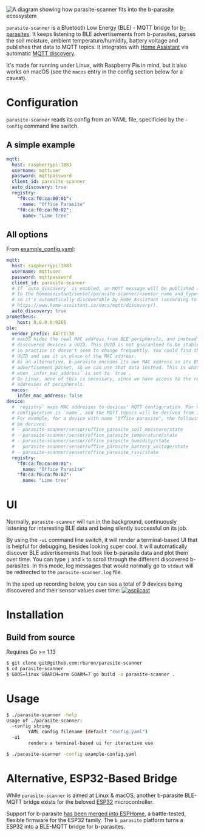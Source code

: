 ![A diagram showing how parasite-scanner fits into the b-parasite ecossystem](assets/diagram.png)

`parasite-scanner` is a Bluetooth Low Energy (BLE) - MQTT bridge for [b-parasites](https://github.com/rbaron/b-parasite). It keeps listening to BLE advertisements from b-parasites, parses the soil moisture, ambient temperature/humidity, battery voltage and publishes that data to MQTT topics. It integrates with [Home Assistant](https://www.home-assistant.io/) via automatic [MQTT discovery](https://www.home-assistant.io/docs/mqtt/discovery/).

It's made for running under Linux, with Raspberry Pis in mind, but it also works on macOS (see the `macos` entry in the config section below for a caveat).

# Configuration
`parasite-scanner` reads its config from an YAML file, specificied by the `-config` command line switch.

## A simple example
```yaml
mqtt:
  host: raspberrypi:1883
  username: mqttuser
  password: mqttpassword
  client_id: parasite-scanner
  auto_discovery: true
  registry:
    "f0:ca:f0:ca:00:01":
      name: "Office Parasite"
    "f0:ca:f0:ca:f0:02":
      name: "Lime tree"
```

## All options
From [example_config.yaml](./example_config.yaml):
```yaml
mqtt:
  host: raspberrypi:1883
  username: mqttuser
  password: mqttpassword
  client_id: parasite-scanner
  # If `auto_discovery` is enabled, an MQTT message will be published (retained)
  # to the homeassistant/sensor/parasite-scanner/<sensor_name_and_type>/config,
  # so it's automatically discoverable by Home Assistant (according to
  # https://www.home-assistant.io/docs/mqtt/discovery/).
  auto_discovery: true
prometheus:
    host: 0.0.0.0:9265
ble:
  vendor_prefix: A4:C1:38
  # macOS hides the real MAC address from BLE peripherals, and instead assign
  # discovered devices a UUID. This UUID is not guaranteed to be stable, but
  # in practice it doesn't seem to change frequently. You could find this
  # UUID and use it in place of the MAC address.
  # As an alternative, b-parasite encodes its own MAC address in its BLE
  # advertisement packet, so we can use that data instead. This is what happens
  # when `infer_mac_address` is set to `true`.
  # On Linux, none of this is necessary, since we have access to the real MAC
  # addresses of peripherals.
  macos:
    infer_mac_address: false
device:
  # `registry` maps MAC addresses to devices' MQTT configuration. For now, the only
  # configuration is `name`, and the MQTT topics will be derived from it.
  # For example, for a device with name "Office parasite", the following topics will
  # be derived:
  # - parasite-scanner/sensor/office_parasite_soil_moisture/state
  # - parasite-scanner/sensor/office_parasite_temperature/state
  # - parasite-scanner/sensor/office_parasite_humidity/state
  # - parasite-scanner/sensor/office_parasite_battery_voltage/state
  # - parasite-scanner/sensor/office_parasite_rssi/state
  registry:
    "f0:ca:f0:ca:00:01":
      name: "Office Parasite"
    "f0:ca:f0:ca:f0:02":
      name: "Lime tree"
```

# UI
Normally, `parasite-scanner` will run in the background, continuously listening for interesting BLE data and being silently successful on its job.

By using the `-ui` command line switch, it will render a terminal-based UI that is helpful for debugging, besides looking super cool. It will automatically discover BLE advertisements that look like b-parasite data and plot them over time. You can type `j` and `k` to scroll through the different discovered b-parasites. In this mode, log messages that would normally go to `stdout` will be redirected to the `parasite-scanner.log` file.

In the sped up recording below, you can see a total of 9 devices being discovered and their sensor values over time:
[![asciicast](https://asciinema.org/a/uxCCdWJCRPnm8yM8FKyROdLKo.svg)](https://asciinema.org/a/uxCCdWJCRPnm8yM8FKyROdLKo)

# Installation
## Build from source
Requires Go >= 1.13
```bash
$ git clone git@github.com:rbaron/parasite-scanner
$ cd parasite-scanner
$ GOOS=linux GOARCH=arm GOARM=7 go build -o parasite-scanner .
```

# Usage
```bash
$ ./parasite-scanner -help
Usage of ./parasite-scanner:
  -config string
    	YAML config filename (default "config.yaml")
  -ui
    	renders a terminal-based ui for iteractive use

$ ./parasite-scanner -config example-config.yaml
```

# Alternative, ESP32-Based Bridge
While `parasite-scanner` is aimed at Linux & macOS, another b-parasite BLE-MQTT bridge exists for the beloved [ESP32](https://www.espressif.com/en/products/socs/esp32) microcontroller.


Support for b-parasite [has been merged into ESPHome](https://github.com/esphome/esphome/pull/1666), a battle-tested, flexible firmware for the ESP32 family. The `b_parasite` platform turns a ESP32 into a BLE-MQTT bridge for b-parasites.
